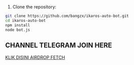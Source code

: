 ##
1. Clone the repository:
```bash
git clone https://github.com/bangzx/ikaros-auto-bot.git
cd ikaros-auto-bot
npm install
node bot.js
```
## CHANNEL TELEGRAM JOIN HERE
[KLIK DISINI AIRDROP FETCH](https://t.me/airdropfetchofficial)

